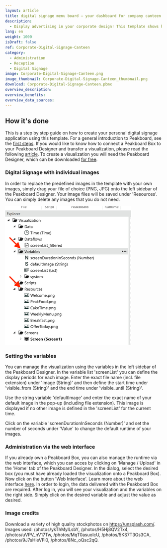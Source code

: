 ```yaml
---
layout: article
title: digital signage menu board ― your dashboard for company canteen or gastronomy
description: 
  - Display advertising in your corporate design! This template shows how you can easily create a digital signage application with individual images. Load images of your choice into the visualization and define which image should be displayed when. Your individual images and times can be managed via the Peakboard Designer as well as via the API (web interface or Peakboard App). The flexible display options allow you to configure the template according to your needs and to match your restaurant as well as your target group. Download directly and display menus, pricing, or promotions! Let's get started.
lang: en
weight: 1000
isDraft: false
ref: Corporate-Digital-Signage-Canteen
category:
  - Administration
  - Reception
  - Digital Signage
image: Corporate-Digital-Signage-Canteen.png
image_thumbnail: Corporate-Digital-Signage-Canteen_thumbnail.png
download: Corporate-Digital-Signage-Canteen.pbmx
overview_description:
overview_benefits:
overview_data_sources:
---
```

## How it's done
This is a step by step guide on how to create your personal digital signage application using this template. For a general introduction to Peakboard, see the [first steps](https://peakboard.rocks/get-started). If you would like to know how to connect a Peakboard Box to your Peakboard Designer and transfer a visualization, please read the following [article](https://peakboard.rocks/connect). To create a visualization you will need the Peakboard Designer, which can be downloaded [for free](https://peakboard.com/en/peakboard-designer/?utm_source=templates_overview&utm_medium=description_link&utm_campaign=templates).

### Digital Signage with individual images
In order to replace the predefined images in the template with your own images, simply drag your file of choice (PNG, JPG) onto the left sidebar of the Peakboard Designer. Your image files will be saved under 'Resources'. You can simply delete any images that you do not need.

![image_live](assets/screenshot_variables_resources.png)

### Setting the variables
You can manage the visualization using the variables in the left sidebar of the Peakboard Designer. In the variable list 'screenList' you can define the display periods for each image. Enter the exact file name (incl. file extension) under 'Image (String)' and then define the start time under 'visible_from (String)' and the end time under 'visible_until (String)'.

Use the string variable 'defaultImage' and enter the exact name of your default image in the pop-up (including file extension). This image is displayed if no other image is defined in the 'screenList' for the current time.

Click on the variable 'screenDurationInSeconds (Number)' and set the number of seconds under 'Value' to change the default runtime of your images. 

### Administration via the web interface
If you already own a Peakboard Box, you can also manage the runtime via the web interface, which you can acces by clicking on 'Manage / Upload' in the 'Home' tab of the Peakboard Designer. In the dialog, select the desired box (you must have already loaded the visualization onto a Peakboard Box). Now click on the button 'Web Interface'. Learn more about the web interface [here](https://help.peakboard.com/misc/de-web.html). In order to login, the data delivered with the Peakboard Box are required. After log in, you will see your visualization and the variables on the right side. Simply click on the desired variable and adjust the value as desired.

### Image credits
Download a variety of high quality stockphotos on https://unsplash.com/. Images used: /photos/ykThMylLsbY, /photos/H5Hj8QV2Tx4, /photos/uVPV_nV17Tw, /photos/MqT0asuoIcU, /photos/5KS7T3Gs3CA, /photos/9J7sHieVFi0, /photos/8Nc_oQsc2qQ.